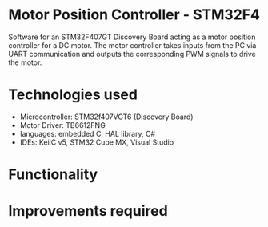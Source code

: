 # Motor Position Controller - STM32F4
Software for an STM32F407GT Discovery Board acting as a motor position controller for a DC motor. 
The motor controller takes inputs from the PC via UART communication and outputs the corresponding PWM signals to drive the motor.

# Technologies used
- Microcontroller: STM32f407VGT6 (Discovery Board)
- Motor Driver: TB6612FNG
- languages: embedded C, HAL library, C#
- IDEs: KeilC v5, STM32 Cube MX, Visual Studio 

# Functionality
# Improvements required
